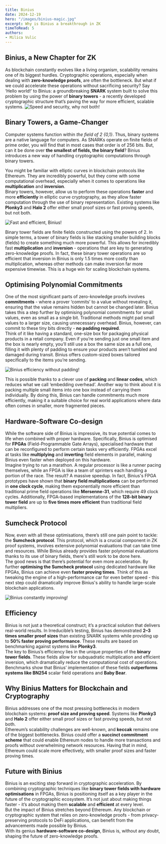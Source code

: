 ```yaml
---
title: Binius
date: 2024-12-19
hero: "/images/binius-magic.jpg"
excerpt: Why is Binius a breakthrough in ZK
timeToRead: 5
authors:
- Milica Vulic
---
```


## Binius, a New Chapter for ZK
As blockchain constantly evolves like a living organism, scalability remains one of its biggest hurdles. Cryptographic operations, especially when dealing with **zero-knowledge proofs**, are often the bottleneck. But what if we could accelerate these operations without sacrificing security? Say ‘Hello world!’ to Binius: a groundbreaking **SNARK** system built to solve this problem by using the power of **binary towers** - a recently developed cryptographic structure that’s paving the way for more efficient, scalable systems.
![Speed and security, why not both!](/images/binius-both-speed-security.png)
## Binary Towers, a Game-Changer
Computer systems function within *the field of 2 {0,1}*. Thus, binary systems are a native language for computers. As SNARKs operate on finite fields of prime order, you will find that in most cases that order is of 256 bits. But, can it be done over **the smallest of fields, the binary field**? Binius introduces a new way of handling cryptographic computations through binary towers. <br /> 

You might be familiar with elliptic curves in blockchain protocols like Ethereum. They are incredibly powerful, but they come with some computational overhead, especially when it comes to operations like **multiplication** and **inversion**. <br /> 
Binary towers, however, allow us to perform these operations **faster** and more **efficiently** in elliptic curve cryptography, as they allow faster computation through the use of binary representation. Existing systems like **Plonky3** and **Halo 2** offer either small proof sizes or fast proving speeds, but not both. <br /> 

![Fast and efficient, Binius!](/images/binius-fast-efficient.png)

Binary tower fields are finite fields constructed using the powers of 2. In simple terms, a tower of binary fields is like stacking smaller building blocks (fields) to create something much more powerful. This allows for incredibly fast **multiplication** and **inversion** - operations that are key to generating zero-knowledge proofs. In fact, these binary tower operations are so efficient that inversion in Binius is only 1.5 times more costly than multiplication, whereas other methods can make inversion far more expensive timewise. This is a huge win for scaling blockchain systems. 

## Optimising Polynomial Commitments
One of the most significant parts of zero-knowledge proofs involves **commitments** - where a prover ‘commits’ to a value without revealing it, ensuring that the value remains hidden but cannot be changed later. Binius takes this a step further by optimising polynomial commitments for small values, even as small as a single bit. Traditional methods might pad small values to a larger size, causing unnecessary overhead. Binius, however, can commit to these tiny bits directly - **no padding required**. <br /> 
Think of it like having a standard, one-size box for packaging physical products in a retail company. Even if you’re sending just one small item and the box is nearly empty, you’ll still use a box the same size as a full one, filling it with plenty of padding to ensure your products aren’t tumbled and damaged during transit. Binius offers custom-sized boxes tailored specifically to the items you’re sending. <br /> 

![Binius efficiency without padding!](/images/binius-efficiency-no-padding.png)

This is possible thanks to a clever use of **packing** and **linear codes**, which reduces what we call ‘embedding overhead’. Another way to think about it is packing multiple small items into one box instead of carrying them individually. By doing this, Binius can handle commitments much more efficiently, making it a suitable choice for real world applications where data often comes in smaller, more fragmented pieces.

## Hardware-Software Co-design
While the software side of Binius is impressive, its true potential comes to life when combined with proper hardware. Specifically, Binius is optimised for **FPGAs** (Field-Programmable Gate Arrays), specialised hardware that can be reconfigured to perform certain tasks very efficiently. FPGAs excel at tasks like **multiplying** and **inverting** field elements in parallel, making Binius even faster when deployed on this hardware. <br /> 
Imagine trying to run a marathon. A regular processor is like a runner pacing themselves, while an FPGA is like a team of sprinters each handling a portion of the race. The result? A massive speedup. In fact, Binius's FPGA prototypes have shown that **binary field multiplications** can be performed in **one clock cycle**, making them exponentially more efficient than traditional prime field operations like **Mersenne-31**, which require 49 clock cycles. Additionally, FPGA-based implementations of the **128-bit binary tower field** are up to **five times more efficient** than traditional field multipliers.

## Sumcheck Protocol
Now, even with all these optimisations, there’s still one pain point to tackle: the **Sumcheck protocol**. This protocol, which is a crucial component in ZK proof systems, involves extensive polynomial evaluations that can take time and resources. While Binius already provides faster polynomial evaluations thanks to its use of binary fields, there's still work to be done here. <br /> 
The good news is that there’s potential for even more acceleration. By further **optimising the Sumcheck protocol** using dedicated hardware like FPGAs, Binius can achieve even **faster proving times**. Think of this as tweaking the engine of a high-performance car for even better speed - this next step could dramatically improve Binius's ability to handle large-scale blockchain applications.

![Binius constantly improving!](/images/binius-speed.png)

## Efficiency
Binius is not just a theoretical construct; it’s a practical solution that delivers real-world results. In Irreducible’s testing, Binius has demonstrated **2–3 times smaller proof sizes** than existing SNARK systems while providing up to **50% faster proving performance**. These results are based on benchmarking against systems like **Plonky3**. <br /> 
The key to Binius’s efficiency lies in the unique properties of the **binary tower fields**. These fields allow for subquadratic multiplication and efficient inversion, which dramatically reduce the computational cost of operations. Benchmarks show that Binius’ implementation of these fields **outperforms systems like BN254** scalar field operations and **Baby Bear**.

## Why Binius Matters for Blockchain and Cryptography
Binius addresses one of the most pressing bottlenecks in modern blockchain systems: **proof size and proving speed**. Systems like **Plonky3** and **Halo 2** offer either small proof sizes or fast proving speeds, but not both. <br /> 
Ethereum’s scalability challenges are well-known, and **keccak** remains one of the biggest bottlenecks. Binius could offer a **succinct commitment scheme** that could enable Ethereum nodes to handle more transactions and proofs without overwhelming network resources. Having that in mind, Ethereum could scale more effectively, with smaller proof sizes and faster proving times.

## Future with Binius
Binius is an exciting step forward in cryptographic acceleration. By combining cryptographic techniques like **binary tower fields with hardware optimisations** in FPGAs, Binius is positioning itself as a key player in the future of the cryptographic ecosystem. It’s not just about making things faster - it’s about making them **scalable** and **efficient** at every level. <br /> 
But the impact of Binius stretches beyond Ethereum. Any blockchain or cryptographic system that relies on zero-knowledge proofs - from privacy-preserving protocols to DeFi applications, can benefit from the advancements made possible by Binius. <br /> 
With its genius **hardware-software co-design**, Binius is, without any doubt, shaping the future of zero-knowledge proofs.
